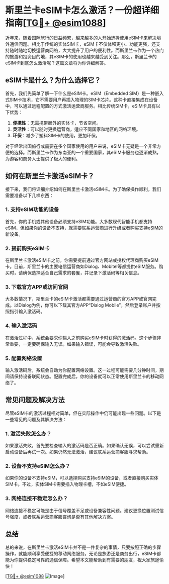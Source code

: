 # 斯里兰卡eSIM卡怎么激活？一份超详细指南[[TG💪+ @esim1088](https://t.me/s/esim1088)]

近年来，随着国际旅行的日益频繁，越来越多的人开始选择使用eSIM卡来解决境外通信问题。相比于传统的实体SIM卡，eSIM卡不仅体积更小、功能更强，还支持随时随地切换运营商网络，大大提升了用户的便利性。而斯里兰卡作为一个热门的旅游和投资目的地，其eSIM卡的使用也越来越受到关注。那么，斯里兰卡的eSIM卡到底怎么激活呢？这篇文章将为你详细解答。

## eSIM卡是什么？为什么选择它？

首先，我们先简单了解一下什么是eSIM卡。eSIM（Embedded SIM）是一种嵌入式SIM卡技术，它不需要用户再插入物理的SIM卡芯片。这种卡直接集成在设备中，可以通过远程配置的方式激活运营商服务。相比传统SIM卡，eSIM卡具有以下优势：

1. **便携性**：无需携带额外的实体卡，节省空间。
2. **灵活性**：可以随时更换运营商，适应不同国家和地区的网络环境。
3. **环保**：减少了塑料SIM卡的使用，更加环保。

对于经常出国旅行或需要在多个国家使用的用户来说，eSIM卡无疑是一个非常方便的选择。而斯里兰卡作为东南亚的一个重要国家，其eSIM卡服务也逐渐成熟，为游客和商务人士提供了极大的便利。

## 如何在斯里兰卡激活eSIM卡？

接下来，我们将详细介绍如何在斯里兰卡激活eSIM卡。为了确保操作顺利，我们需要准备以下几样东西：

### 1. 支持eSIM功能的设备

首先，你的手机或其他设备必须支持eSIM功能。大多数现代智能手机都支持eSIM，但如果你的设备不支持，就需要联系运营商进行升级或者购买支持eSIM的新设备。

### 2. 提前购买eSIM卡

在斯里兰卡激活eSIM卡之前，你需要提前通过官方网站或授权代理商购买eSIM卡。目前，斯里兰卡的主要电信运营商如Dialog、Mobitel等都提供eSIM服务。购买时，请确保选择适合自己需求的套餐，并记录下激活码等相关信息。

### 3. 下载官方APP或访问官网

大多数情况下，斯里兰卡的eSIM卡激活都需要通过运营商的官方APP或官网完成。以Dialog为例，你可以下载其官方APP“Dialog Mobile”，然后登录账户并按照指引输入激活码。

### 4. 输入激活码

在激活过程中，系统会要求你输入之前购买eSIM卡时获得的激活码。这个步骤非常重要，一定要确保输入无误。如果输入错误，可能会导致激活失败。

### 5. 配置网络设置

输入激活码后，系统会自动为你配置网络设置。这一过程可能需要几分钟时间，期间请保持设备联网状态。配置完成后，你的设备就可以正常使用斯里兰卡的移动网络了。

## 常见问题及解决方法

尽管eSIM卡的激活过程相对简单，但在实际操作中仍可能出现一些问题。以下是一些常见的问题及其解决方法：

### 1. 激活失败怎么办？

如果激活失败，首先要检查输入的激活码是否正确。如果确认无误，可以尝试重新启动设备后再试一次。如果仍然无法激活，建议联系运营商客服寻求帮助。

### 2. 设备不支持eSIM怎么办？

如果你的设备不支持eSIM，可以选择购买支持eSIM的设备，或者直接购买实体SIM卡。不过，实体SIM卡需要插入物理卡槽，不如eSIM便捷。

### 3. 网络连接不稳定怎么办？

网络连接不稳定可能是由于信号覆盖不足或设备兼容性问题。建议更换位置测试信号强度，或者联系运营商客服咨询是否有其他解决方案。

## 总结

总的来说，在斯里兰卡激活eSIM卡并不是一件复杂的事情，只要按照正确的步骤操作，就能顺利享受便捷的移动网络服务。无论是旅游还是商务出行，eSIM卡都能为你提供稳定可靠的通信保障。希望本文能帮助到有需要的朋友，祝大家旅途愉快！

[[TG💪+ @esim1088](https://t.me/s/esim1088) ![Image](https://i.postimg.cc/4NQfJmqS/Snipaste-2025-05-13-00-14-12.png)]